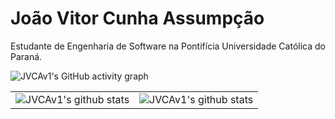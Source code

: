 # João Vitor Cunha Assumpção  
Estudante de Engenharia de Software na Pontifícia Universidade Católica do Paraná.  

![JVCAv1's GitHub activity graph](https://activity-graph.herokuapp.com/graph?username=JVCAv1&count_private=true&hide_border=true&theme=redical)

|                                                                                                                                                        |                                                                                                                                                                  |
|--------------------------------------------------------------------------------------------------------------------------------------------------------|------------------------------------------------------------------------------------------------------------------------------------------------------------------|
| ![JVCAv1's github stats](https://github-readme-stats.vercel.app/api?username=JVCAv1&count_private=true&hide_border=true&show_icons=true&theme=radical) | ![JVCAv1's github stats](https://github-readme-stats.vercel.app/api/top-langs/?username=JVCAv1&count_private=true&hide_border=true&theme=radical&layout=compact) |



